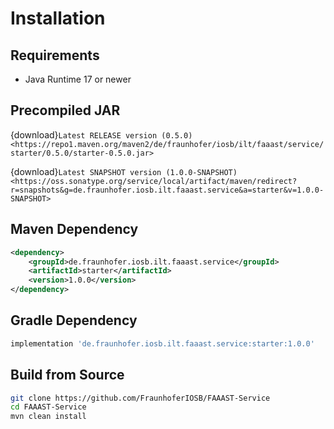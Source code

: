 # Installation

## Requirements

-	Java Runtime 17 or newer

## Precompiled JAR

<!--start:download-release-->
{download}`Latest RELEASE version (0.5.0) <https://repo1.maven.org/maven2/de/fraunhofer/iosb/ilt/faaast/service/starter/0.5.0/starter-0.5.0.jar>`<!--end:download-release-->

<!--start:download-snapshot-->
{download}`Latest SNAPSHOT version (1.0.0-SNAPSHOT) <https://oss.sonatype.org/service/local/artifact/maven/redirect?r=snapshots&g=de.fraunhofer.iosb.ilt.faaast.service&a=starter&v=1.0.0-SNAPSHOT>`<!--end:download-snapshot-->

## Maven Dependency

```xml
<dependency>
	<groupId>de.fraunhofer.iosb.ilt.faaast.service</groupId>
	<artifactId>starter</artifactId>
	<version>1.0.0</version>
</dependency>
```

## Gradle Dependency

```groovy
implementation 'de.fraunhofer.iosb.ilt.faaast.service:starter:1.0.0'
```

## Build from Source

```sh
git clone https://github.com/FraunhoferIOSB/FAAAST-Service
cd FAAAST-Service
mvn clean install
```